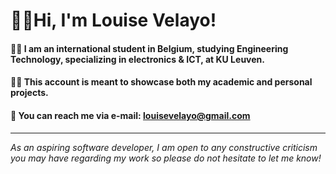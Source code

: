 # 🙋‍♂️Hi, I'm Louise Velayo!

#### 👨‍🎓 I am an international student in Belgium, studying Engineering Technology, specializing in electronics & ICT, at KU Leuven.

#### 👨‍💻 This account is meant to showcase both my academic and personal projects.

#### 📨 You can reach me via e-mail: louisevelayo@gmail.com

----------

*As an aspiring software developer, I am open to any constructive criticism you may have regarding my work so please do not hesitate to let me know!*
